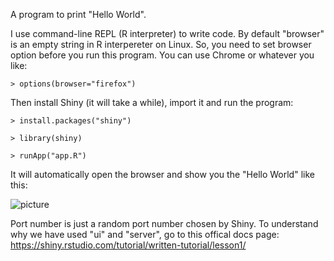 A program to print "Hello World". 

I use command-line REPL (R interpreter) to write code. By default "browser" is an empty string in R interpereter on Linux. 
So, you need to set browser option before you run this program. You can use Chrome or whatever you like:

`> options(browser="firefox")`

Then install Shiny (it will take a while), import it and run the program:

`> install.packages("shiny")`

`> library(shiny)`

`> runApp("app.R")`

It will automatically open the browser and show you the "Hello World" like this:

![picture](https://i.postimg.cc/L4GDfSx9/Screenshot-from-2020-10-16-22-27-41.png)

Port number is just a random port number chosen by Shiny. To understand why we have used "ui" and "server", go to this offical docs page:  https://shiny.rstudio.com/tutorial/written-tutorial/lesson1/

